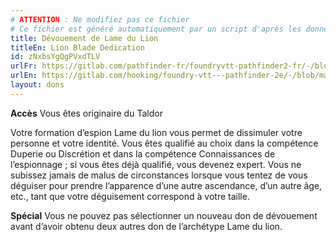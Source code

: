 ```yaml
---
# ATTENTION : Ne modifiez pas ce fichier
# Ce fichier est généré automatiquement par un script d'après les données du module Foundry VTT officiel et de sa traduction
title: Dévouement de Lame du Lion
titleEn: Lion Blade Dedication
id: zNxbsYgQgPVxdTLV
urlFr: https://gitlab.com/pathfinder-fr/foundryvtt-pathfinder2-fr/-/blob/master/data/feats/zNxbsYgQgPVxdTLV.htm
urlEn: https://gitlab.com/hooking/foundry-vtt---pathfinder-2e/-/blob/master/packs/data/feats.db/lion-blade-dedication.json
layout: dons
---
```

**Accès** Vous êtes originaire du Taldor

Votre formation d’espion Lame du lion vous permet de dissimuler votre personne et votre identité. Vous êtes qualifié au choix dans la compétence Duperie ou Discrétion et dans la compétence Connaissances de l’espionnage ; si vous êtes déjà qualifié, vous devenez expert. Vous ne subissez jamais de malus de circonstances lorsque vous tentez de vous déguiser pour prendre l’apparence d’une autre ascendance, d’un autre âge, etc., tant que votre déguisement correspond à votre taille.

**Spécial** Vous ne pouvez pas sélectionner un nouveau don de dévouement avant d’avoir obtenu deux autres don de l’archétype Lame du lion.
